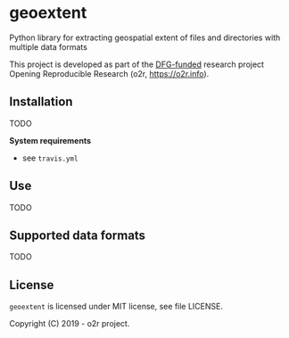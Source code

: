 # geoextent

Python library for extracting geospatial extent of files and directories with multiple data formats

This project is developed as part of the [DFG-funded](https://o2r.info/about/#funding) research project Opening Reproducible Research (o2r, https://o2r.info).

## Installation

TODO

**System requirements**

- see `travis.yml`

## Use

TODO

## Supported data formats

TODO

## License

`geoextent` is licensed under MIT license, see file LICENSE.

Copyright (C) 2019 - o2r project.

